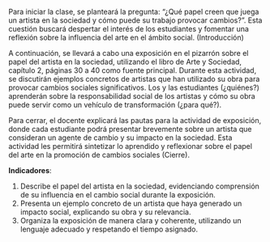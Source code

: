 Para iniciar la clase, se planteará la pregunta: “¿Qué papel creen que juega un artista en la sociedad y cómo puede su trabajo provocar cambios?”. Esta cuestión buscará despertar el interés de los estudiantes y fomentar una reflexión sobre la influencia del arte en el ámbito social. (Introducción)

A continuación, se llevará a cabo una exposición en el pizarrón sobre el papel del artista en la sociedad, utilizando el libro de Arte y Sociedad, capítulo 2, páginas 30 a 40 como fuente principal. Durante esta actividad, se discutirán ejemplos concretos de artistas que han utilizado su obra para provocar cambios sociales significativos. Los y las estudiantes (¿quiénes?) aprenderán sobre la responsabilidad social de los artistas y cómo su obra puede servir como un vehículo de transformación (¿para qué?).

Para cerrar, el docente explicará las pautas para la actividad de exposición, donde cada estudiante podrá presentar brevemente sobre un artista que consideran un agente de cambio y su impacto en la sociedad. Esta actividad les permitirá sintetizar lo aprendido y reflexionar sobre el papel del arte en la promoción de cambios sociales (Cierre).

**Indicadores**:

1. Describe el papel del artista en la sociedad, evidenciando comprensión de su influencia en el cambio social durante la exposición.
2. Presenta un ejemplo concreto de un artista que haya generado un impacto social, explicando su obra y su relevancia.
3. Organiza la exposición de manera clara y coherente, utilizando un lenguaje adecuado y respetando el tiempo asignado.
